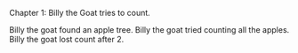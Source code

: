 Chapter 1: Billy the Goat tries to count.

Billy the goat found an apple tree.
Billy the goat tried counting all the apples.
Billy the goat lost count after 2.